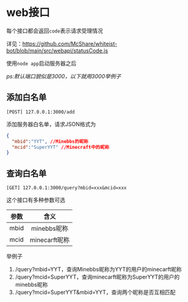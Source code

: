 # web接口

每个接口都会返回`code`表示请求受理情况

详见：https://github.com/McShare/whiteist-bot/blob/main/src/webapi/statusCode.js

使用`node app`启动服务器之后

*ps:默认端口貌似是3000，以下就用3000举例子*

## 添加白名单

```
[POST] 127.0.0.1:3000/add 
```

添加服务器白名单，请求JSON格式为

``` json
{
  "mbid":"YYT", //Minebbs的昵称
  "mcid":"SuperYYT" //Minecraft中的昵称
}
```

## 查询白名单

```
[GET] 127.0.0.1:3000/query?mbid=xxx&mcid=xxx
```

这个接口有多种参数可选

|参数|含义|
|:-:|:-:|
|mbid|minebbs昵称|
|mcid|minecarft昵称|

举例子
1. /query?mbid=YYT，查询Minebbs昵称为YYT的用户的minecarft昵称
2. /query?mcid=SuperYYT，查询minecarft昵称为SuperYYT的用户的minebbs昵称
3. /query?mcid=SuperYYT&mbid=YYT，查询两个昵称是否互相匹配 
